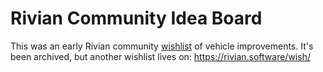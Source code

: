 # Rivian Community Idea Board

This was an early Rivian community [wishlist](https://github.com/rivian-community/idea-board/discussions) of vehicle improvements. It's been archived, but another wishlist lives on: https://rivian.software/wish/
